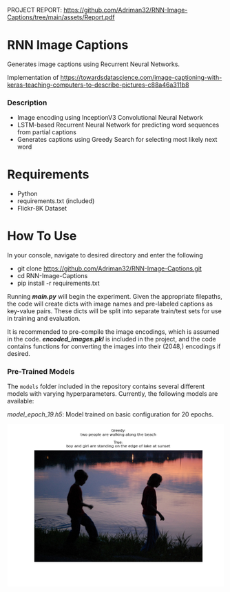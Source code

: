PROJECT REPORT: https://github.com/Adriman32/RNN-Image-Captions/tree/main/assets/Report.pdf
# RNN Image Captions
Generates image captions using Recurrent Neural Networks.

Implementation of https://towardsdatascience.com/image-captioning-with-keras-teaching-computers-to-describe-pictures-c88a46a311b8

### Description
- Image encoding using InceptionV3 Convolutional Neural Network
- LSTM-based Recurrent Neural Network for predicting word sequences from partial captions
- Generates captions using Greedy Search for selecting most likely next word

# Requirements
- Python
- requirements.txt (included)
- Flickr-8K Dataset


# How To Use
In your console, navigate to desired directory and enter the following
- git clone https://github.com/Adriman32/RNN-Image-Captions.git
- cd RNN-Image-Captions
- pip install -r requirements.txt


Running ***main.py*** will begin the experiment. Given the appropriate filepaths, the code will create dicts with image names and pre-labeled captions as key-value pairs. These dicts will be split into separate train/test sets for use in training and evaluation. 

It is recommended to pre-compile the image encodings, which is assumed in the code. ***encoded_images.pkl*** is included in the project, and the code contains functions for converting the images into their (2048,) encodings if desired.


### Pre-Trained Models
The `models` folder included in the repository contains several different models with varying hyperparameters. Currently, the following models are available:

*model_epoch_19.h5*: Model trained on basic configuration for 20 epochs.

![Figure 0](/assets/Figure_0.png)





